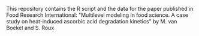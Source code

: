 This repository contains the R script and the data for the paper published in Food Research International: "Multilevel modeling in food science. A case study on heat-induced ascorbic acid degradation kinetics" by M. van Boekel and S. Roux
